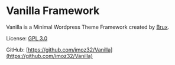 # Vanilla Framework
Vanilla is a Minimal Wordpress Theme Framework created by [Brux](mailto:brux.romuar@gmail.com).

License: [GPL 3.0](http://www.gnu.org/licenses/gpl.html)

GitHub: [https://github.com/imoz32/Vanilla](https://github.com/imoz32/Vanilla)
